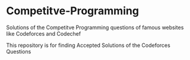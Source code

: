 # Competitve-Programming
Solutions of the Competitve Programming questions of famous websites like Codeforces and Codechef

This repository is for finding Accepted Solutions of the Codeforces Questions 
